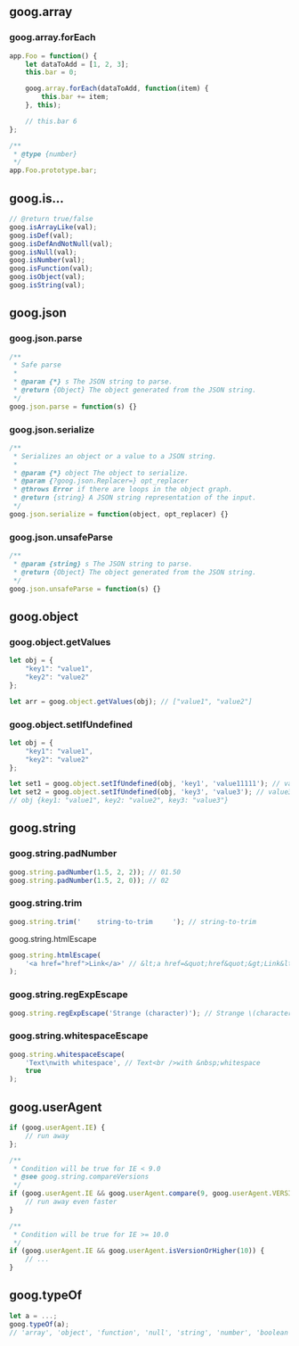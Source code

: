 ## goog.array
### goog.array.forEach
```js
app.Foo = function() {
	let dataToAdd = [1, 2, 3];
	this.bar = 0;

	goog.array.forEach(dataToAdd, function(item) {
		this.bar += item;
	}, this);

	// this.bar 6
};

/**
 * @type {number}
 */
app.Foo.prototype.bar;
```


## goog.is...
```js
// @return true/false
goog.isArrayLike(val);
goog.isDef(val);
goog.isDefAndNotNull(val);
goog.isNull(val);
goog.isNumber(val);
goog.isFunction(val);
goog.isObject(val);
goog.isString(val);
```

## goog.json

### goog.json.parse
```js
/**
 * Safe parse
 *
 * @param {*} s The JSON string to parse.
 * @return {Object} The object generated from the JSON string.
 */
goog.json.parse = function(s) {}
```

### goog.json.serialize
```js
/**
 * Serializes an object or a value to a JSON string.
 *
 * @param {*} object The object to serialize.
 * @param {?goog.json.Replacer=} opt_replacer
 * @throws Error if there are loops in the object graph.
 * @return {string} A JSON string representation of the input.
 */
goog.json.serialize = function(object, opt_replacer) {}
```

### goog.json.unsafeParse
```js
/**
 * @param {string} s The JSON string to parse.
 * @return {Object} The object generated from the JSON string.
 */
goog.json.unsafeParse = function(s) {}
```

## goog.object

### goog.object.getValues
```js
let obj = {
	"key1": "value1",
	"key2": "value2"
};

let arr = goog.object.getValues(obj); // ["value1", "value2"]
```

### goog.object.setIfUndefined
```js
let obj = {
	"key1": "value1",
	"key2": "value2"
};

let set1 = goog.object.setIfUndefined(obj, 'key1', 'value11111'); // value1
let set2 = goog.object.setIfUndefined(obj, 'key3', 'value3'); // value3
// obj {key1: "value1", key2: "value2", key3: "value3"}
```

## goog.string

### goog.string.padNumber
```js
goog.string.padNumber(1.5, 2, 2)); // 01.50
goog.string.padNumber(1.5, 2, 0)); // 02
```

### goog.string.trim
```js
goog.string.trim('    string-to-trim     '); // string-to-trim
```

goog.string.htmlEscape
```js
goog.string.htmlEscape(
	'<a href="href">Link</a>' // &lt;a href=&quot;href&quot;&gt;Link&lt;/a&gt;
);

```

### goog.string.regExpEscape
```js
goog.string.regExpEscape('Strange (character)'); // Strange \(character\)
```

### goog.string.whitespaceEscape
```js
goog.string.whitespaceEscape(
	'Text\nwith whitespace', // Text<br />with &nbsp;whitespace
	true
);
```

## goog.userAgent
```js
if (goog.userAgent.IE) {
	// run away
};

/**
 * Condition will be true for IE < 9.0
 * @see goog.string.compareVersions
 */
if (goog.userAgent.IE && goog.userAgent.compare(9, goog.userAgent.VERSION) == 1) {
	// run away even faster
}

/**
 * Condition will be true for IE >= 10.0
 */
if (goog.userAgent.IE && goog.userAgent.isVersionOrHigher(10)) {
	// ...
}
```

## goog.typeOf
```js
let a = ...;
goog.typeOf(a);
// 'array', 'object', 'function', 'null', 'string', 'number', 'boolean', 'undefined'
```
